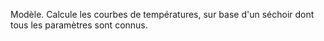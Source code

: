 Modèle. 
Calcule les courbes de températures, sur base d'un séchoir dont tous les paramètres sont connus. 
